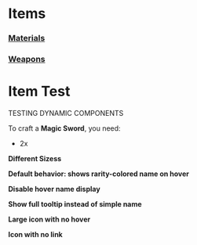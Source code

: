 <script>
  import ItemIcon from '$lib/components/ItemIcon.svelte';
</script>

# Items

### [Materials](/items/materials)

### [Weapons](/items/weapons)

# Item Test
TESTING DYNAMIC COMPONENTS

To craft a **Magic Sword**, you need:

- 2x <ItemIcon name="anodized_titanium_ingot" />

**Different Sizess**

<ItemIcon name="tome_of_extraction" size="large" />
<ItemIcon name="soul_quartz" size="tiny" />
<ItemIcon name="berry_tart" size="xxlarge" />
<ItemIcon name="tome_of_extraction" size="xxlarge" />

**Default behavior: shows rarity-colored name on hover**

<ItemIcon name="anodized_titanium_ingot" />

**Disable hover name display**

<ItemIcon name="anodized_titanium_ingot" onHoverShow={false} />

**Show full tooltip instead of simple name**

<ItemIcon name="anodized_titanium_ingot" showTooltip={true} showComponents={true} />

**Large icon with no hover**

<ItemIcon name="anodized_titanium_ingot" size="xxlarge" onHoverShow={false} />

**Icon with no link**

<ItemIcon name="anodized_titanium_ingot" size="large" linkToPage={false} />